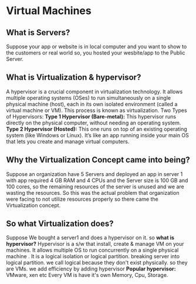 # Virtual Machines

 ## What is Servers?
  Suppose your app or website is in local computer and you want to show to the customers or real world so, you hosted your wesbite/app to the Public Server. 
     
## What is Virtualization & hypervisor?
  A hypervisor is a crucial component in virtualization technology. 
  It allows multiple operating systems (OSes) to run simultaneously on a single physical machine (host), each in its own isolated environment (called a virtual machine or VM). 
  This process is known as virtualization.
  Two Types of Hypervisors:
  **Type 1 Hypervisor (Bare-metal):**
  This hypervisor runs directly on the physical computer, without needing an operating system.
  **Type 2 Hypervisor (Hosted):**
  This one runs on top of an existing operating system (like Windows or Linux). It’s like an app running inside your main OS that lets you create and manage virtual computers.
    
## Why the Virtualization Concept came into being?
  Suppose an organization have 5 Servers and deployed an app in server 1 with app required 4 GB RAM and 4 CPUs and the Server size is 100 GB and 100 cores, so the remaining resources of the server is unused 
  and we are wasting the resources. So this was the actual problem that organization were facing to not utilize resources properly so there came the Virtualization concept.
    
## So what Virtualization does?
   Suppose We bought a server1 and does a hypervisor on it. so **what is hypervisor?**
   Hypervisor is a s/w that install, create & manage VM on your machines. It allows multiple OS to run concurrently on a single physical machine .
   It is a logical isolation or logical partition. breaking server into logical partition.
   we call logical because they don't exist physically. so they are VMs. we add efficiency by adding hypervisor
   **Popular hypervisor:** VMware, xen etc
   Every VM is have it's own Memory, Cpu, Storage.
